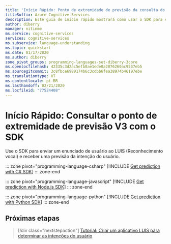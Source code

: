 ```yaml
---
title: 'Início Rápido: Ponto de extremidade de previsão da consulta do SDK — LUIS'
titleSuffix: Azure Cognitive Services
description: Este guia de início rápido mostrará como usar o SDK para enviar um enunciado de usuário ao aplicativo LUIS dos Serviços Cognitivos do Azure e receber uma previsão.
author: diberry
manager: nitinme
ms.service: cognitive-services
services: cognitive-services
ms.subservice: language-understanding
ms.topic: quickstart
ms.date: 01/17/2020
ms.author: diberry
zone_pivot_groups: programming-languages-set-diberry-3core
ms.openlocfilehash: 42335c3d2ac5efb8ae1ede0a2076260ac9537eb5
ms.sourcegitcommit: 3c8fbce6989174b6c3cdbb6fea38974b46197ebe
ms.translationtype: HT
ms.contentlocale: pt-BR
ms.lasthandoff: 02/21/2020
ms.locfileid: "77524408"
---
```

# <a name="quickstart-query-v3-prediction-endpoint-with-sdk"></a>Início Rápido: Consultar o ponto de extremidade de previsão V3 com o SDK

Use o SDK para enviar um enunciado de usuário ao LUIS (Reconhecimento vocal) e receber uma previsão da intenção do usuário.

::: zone pivot="programming-language-csharp"
[!INCLUDE [Get prediction with C# SDK](./includes/sdk-csharp-prediction.md)]
::: zone-end

::: zone pivot="programming-language-javascript"
[!INCLUDE [Get prediction with Node.js SDK](./includes/sdk-nodejs-prediction.md)]
::: zone-end

::: zone pivot="programming-language-python"
[!INCLUDE [Get prediction with Python SDK](./includes/sdk-python-prediction.md)]
::: zone-end

## <a name="next-steps"></a>Próximas etapas

> [!div class="nextstepaction"]
> [Tutorial: Criar um aplicativo LUIS para determinar as intenções do usuário](luis-quickstart-intents-only.md)
